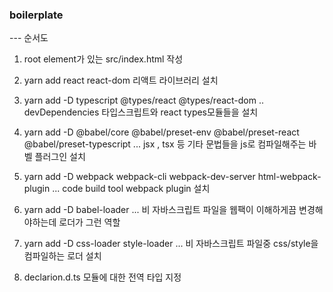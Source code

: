 ### boilerplate

--- 순서도

1. root element가 있는 src/index.html 작성

2. yarn add react react-dom 리액트 라이브러리 설치

3. yarn add -D typescript @types/react @types/react-dom .. devDependencies 타입스크립트와 react types모듈들을 설치

4. yarn add -D @babel/core @babel/preset-env @babel/preset-react @babel/preset-typescript ... jsx , tsx 등 기타 문법들을 js로 컴파일해주는 바벨 플러그인 설치

5. yarn add -D webpack webpack-cli webpack-dev-server html-webpack-plugin ... code build tool webpack plugin 설치

6. yarn add -D babel-loader ... 비 자바스크립트 파일을 웹팩이 이해하게끔 변경해야하는데 로더가 그런 역할

7. yarn add -D css-loader style-loader ... 비 자바스크립트 파일중 css/style을 컴파일하는 로더 설치

8. declarion.d.ts 모듈에 대한 전역 타입 지정
